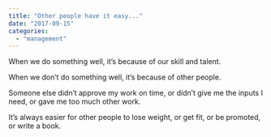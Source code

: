 ```yaml
---
title: "Other people have it easy..."
date: "2017-09-15"
categories: 
  - "management"
---
```


When we do something well, it’s because of our skill and talent.

When we don’t do something well, it’s because of other people.

Someone else didn’t approve my work on time, or didn’t give me the inputs I need, or gave me too much other work.

It’s always easier for other people to lose weight, or get fit, or be promoted, or write a book.
